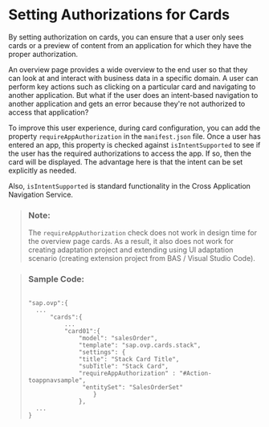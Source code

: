 <!-- loio00683f95eff64d3d9e2991a7fd9f1db8 -->

# Setting Authorizations for Cards

By setting authorization on cards, you can ensure that a user only sees cards or a preview of content from an application for which they have the proper authorization.

An overview page provides a wide overview to the end user so that they can look at and interact with business data in a specific domain. A user can perform key actions such as clicking on a particular card and navigating to another application. But what if the user does an intent-based navigation to another application and gets an error because they're not authorized to access that application?

To improve this user experience, during card configuration, you can add the property `requireAppAuthorization` in the `manifest.json` file. Once a user has entered an app, this property is checked against `isIntentSupported` to see if the user has the required authorizations to access the app. If so, then the card will be displayed. The advantage here is that the intent can be set explicitly as needed.

Also, `isIntentSupported` is standard functionality in the Cross Application Navigation Service.

> ### Note:  
> The `requireAppAuthorization` check does not work in design time for the overview page cards. As a result, it also does not work for creating adaptation project and extending using UI adaptation scenario \(creating extension project from BAS / Visual Studio Code\).

> ### Sample Code:  
> ```
> 
> "sap.ovp":{
> 	...
> 		"cards":{
> 			...
> 			"card01":{
>       		"model": "salesOrder",
>       		"template": "sap.ovp.cards.stack",
>       		"settings": {
>         		"title": "Stack Card Title",
>         		"subTitle": "Stack Card",
>         		"requireAppAuthorization" : "#Action-toappnavsample",
>         		 "entitySet": "SalesOrderSet"
> 					}
>      			},
> 	...
> }
> ```

